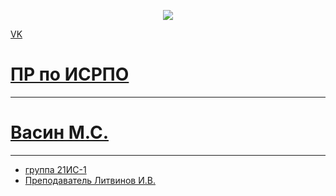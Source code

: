 <p align ="center"><a href="https://vk.com/id592849426" target="_blank"></a><img scr="https://external-preview.redd.it/ofWlUxmIrpKD1bb0oFBv6sa4uRrBHpRGl4PKsfhHL1g.jpg?auto=webp&s=6bc080ec0bdcc538f16aea553f93ed906de49a3f" src= width="400"></a> </p>

<p><a href="https://vk.com/id592849426">VK</p>

# ПР по ИСРПО
-----
# Васин М.С.
-----
* группа 21ИС-1
* Преподаватель Литвинов И.В.
